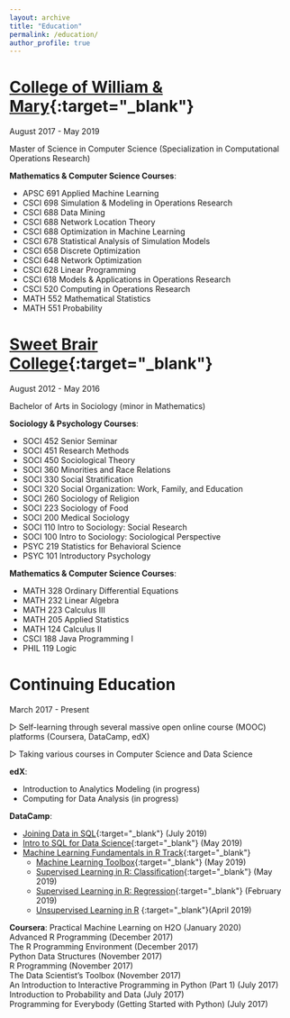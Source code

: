 ```yaml
---
layout: archive
title: "Education"
permalink: /education/
author_profile: true
---
```


[College of William & Mary](http://www.wm.edu){:target="_blank"}
======
August 2017 - May 2019

Master of Science in Computer Science (Specialization in Computational Operations Research)

**Mathematics & Computer Science Courses**: 
- APSC 691 Applied Machine Learning
- CSCI 698 Simulation & Modeling in Operations Research
- CSCI 688 Data Mining
- CSCI 688 Network Location Theory
- CSCI 688 Optimization in Machine Learning 
- CSCI 678 Statistical Analysis of Simulation Models
- CSCI 658 Discrete Optimization 
- CSCI 648 Network Optimization 
- CSCI 628 Linear Programming 
- CSCI 618 Models & Applications in Operations Research 
- CSCI 520 Computing in Operations Research 
- MATH 552 Mathematical Statistics 
- MATH 551 Probability

[Sweet Brair College](http://www.sbc.edu){:target="_blank"}
======
August 2012 - May 2016

Bachelor of Arts in Sociology (minor in Mathematics) 

**Sociology & Psychology Courses**: 
- SOCI 452 Senior Seminar 
- SOCI 451 Research Methods 
- SOCI 450 Sociological Theory 
- SOCI 360 Minorities and Race Relations 
- SOCI 330 Social Stratification 
- SOCI 320 Social Organization: Work, Family, and Education 
- SOCI 260 Sociology of Religion 
- SOCI 223 Sociology of Food 
- SOCI 200 Medical Sociology 
- SOCI 110 Intro to Sociology: Social Research 
- SOCI 100 Intro to Sociology: Sociological Perspective 
- PSYC 219 Statistics for Behavioral Science 
- PSYC 101 Introductory Psychology 

**Mathematics & Computer Science Courses**: 
- MATH 328 Ordinary Differential Equations 
- MATH 232 Linear Algebra 
- MATH 223 Calculus III 
- MATH 205 Applied Statistics 
- MATH 124 Calculus II 
- CSCI 188 Java Programming I 
- PHIL 119 Logic 


Continuing Education
======
March 2017 - Present

▷ Self-learning through several massive open online course (MOOC) platforms (Coursera, DataCamp, edX)
  
▷ Taking various courses in Computer Science and Data Science  

**edX**: 
- Introduction to Analytics Modeling (in progress)  
- Computing for Data Analysis (in progress)  
 
**DataCamp**: 
- [Joining Data in SQL](https://www.datacamp.com/statement-of-accomplishment/course/966173f17c4fe9b21d282604bdceafdc769ab751){:target="_blank"} (July 2019)  
- [Intro to SQL for Data Science](https://www.datacamp.com/statement-of-accomplishment/course/8673be852faf03b428370ffca806c13996851845){:target="_blank"} (May 2019)  
- [Machine Learning Fundamentals in R Track](https://www.datacamp.com/statement-of-accomplishment/track/72ae99b3e79c7d8d79c25307ac21bbb324e8e1ca){:target="_blank"}   
	- [Machine Learning Toolbox](https://www.datacamp.com/statement-of-accomplishment/course/8c97969a8ca58476961fb264267e951c788ba90f){:target="_blank"} (May 2019)  
	- [Supervised Learning in R: Classification](https://www.datacamp.com/statement-of-accomplishment/course/5b95e111fb1b18a532faadd50b806d56f4f00a0b){:target="_blank"} (May 2019)  			  
	- [Supervised Learning in R: Regression](https://www.datacamp.com/statement-of-accomplishment/course/00d01cc39bd7ecc082630fce3e01dc8a03041183){:target="_blank"} (February 2019)  
	- [Unsupervised Learning in R](https://www.datacamp.com/statement-of-accomplishment/course/0dfe230739e5d0819d0a977af24e3ae7633a22e5) {:target="_blank"}(April 2019)  
   
**Coursera**: 
Practical Machine Learning on H2O (January 2020)  
Advanced R Programming (December 2017)  
The R Programming Environment (December 2017)  
Python Data Structures (November 2017)  
R Programming (November 2017)  
The Data Scientist’s Toolbox (November 2017)  
An Introduction to Interactive Programming in Python (Part 1) (July 2017)  
Introduction to Probability and Data (July 2017)  
Programming for Everybody (Getting Started with Python) (July 2017)  
